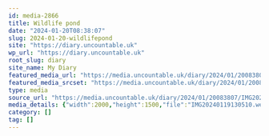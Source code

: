 ```yaml
---
id: media-2866
title: Wildlife pond
date: "2024-01-20T08:38:07"
slug: 2024-01-20-wildlifepond
site: "https://diary.uncountable.uk"
wp_url: "https://diary.uncountable.uk"
root_slug: diary
site_name: My Diary
featured_media_url: "https://media.uncountable.uk/diary/2024/01/20083807/IMG20240119130510.webp"
featured_media_srcset: "https://media.uncountable.uk/diary/2024/01/20083807/IMG20240119130510-300x225.webp 300w, https://media.uncountable.uk/diary/2024/01/20083807/IMG20240119130510-1024x768.webp 1024w, https://media.uncountable.uk/diary/2024/01/20083807/IMG20240119130510-150x150.webp 150w, https://media.uncountable.uk/diary/2024/01/20083807/IMG20240119130510-640x480.webp 640w, https://media.uncountable.uk/diary/2024/01/20083807/IMG20240119130510.webp 2000w"
type: media
source_url: "https://media.uncountable.uk/diary/2024/01/20083807/IMG20240119130510.webp"
media_details: {"width":2000,"height":1500,"file":"IMG20240119130510.webp","filesize":193038,"sizes":{"medium":{"file":"IMG20240119130510-300x225.webp","width":300,"height":225,"filesize":25980,"mime_type":"image/webp","source_url":"https://media.uncountable.uk/diary/2024/01/20083807/IMG20240119130510-300x225.webp"},"large":{"file":"IMG20240119130510-1024x768.webp","width":1024,"height":768,"filesize":244358,"mime_type":"image/webp","source_url":"https://media.uncountable.uk/diary/2024/01/20083807/IMG20240119130510-1024x768.webp"},"thumbnail":{"file":"IMG20240119130510-150x150.webp","width":150,"height":150,"filesize":9116,"mime_type":"image/webp","source_url":"https://media.uncountable.uk/diary/2024/01/20083807/IMG20240119130510-150x150.webp"},"mobwidth":{"file":"IMG20240119130510-640x480.webp","width":640,"height":480,"filesize":106944,"mime_type":"image/webp","source_url":"https://media.uncountable.uk/diary/2024/01/20083807/IMG20240119130510-640x480.webp"},"full":{"file":"IMG20240119130510.webp","width":2000,"height":1500,"mime_type":"image/webp","source_url":"https://media.uncountable.uk/diary/2024/01/20083807/IMG20240119130510.webp"}},"image_meta":{"aperture":"0","credit":"","camera":"","caption":"","created_timestamp":"0","copyright":"","focal_length":"0","iso":"0","shutter_speed":"0","title":"","orientation":"0","keywords":[]}}
category: []
tag: []
---
```


